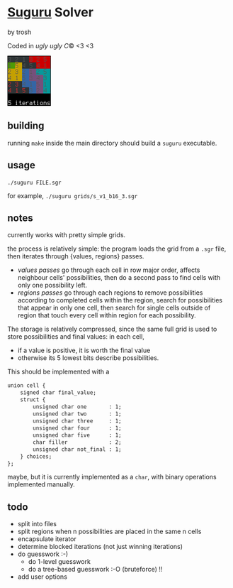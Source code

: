 # [Suguru](http://krazydad.com/suguru) Solver

by trosh

Coded in *ugly ugly C*© <3 <3

![Screenshot of solved Suguru grid](screenshot.png "Screenshot")

## building

running `make` inside the main directory should build
a `suguru` executable.

## usage

    ./suguru FILE.sgr

for example, `./suguru grids/s_v1_b16_3.sgr`

## notes

currently works with pretty simple grids.

the process is relatively simple:
the program loads the grid from a `.sgr` file,
then iterates through {values, regions} passes.

- *values passes* go through each cell in row major order,
affects neighbour cells' possibilities,
then do a second pass to find cells with only one
possibility left.
- *regions passes* go through each regions to remove
possibilities according to completed cells within the region,
search for possibilities that appear in only one cell,
then search for single cells outside of region that touch
every cell within region for each possibility.

The storage is relatively compressed, since the
same full grid is used to store possibilities and
final values: in each cell,
- if a value is positive, it is worth the final value
- otherwise its 5 lowest bits describe possibilities.

This should be implemented with a

    union cell {
        signed char final_value;
        struct {
            unsigned char one       : 1;
            unsigned char two       : 1;
            unsigned char three     : 1;
            unsigned char four      : 1;
            unsigned char five      : 1;
            char filler             : 2;
            unsigned char not_final : 1;
        } choices;
    };

maybe, but it is currently implemented as a `char`,
with binary operations implemented manually.

## todo

- split into files
- split regions when n possibilities are placed in the same n cells
- encapsulate iterator
- determine blocked iterations (not just winning iterations)
- do guesswork :-)
  - do 1-level guesswork
  - do a tree-based guesswork :-O (bruteforce) !!
- add user options

